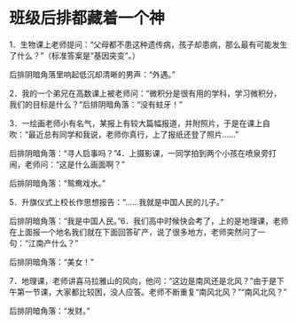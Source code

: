 # 班级后排都藏着一个神

1．生物课上老师提问：“父母都不患这种遗传病，孩子却患病，那么最有可能发生了什么？”（标准答案是“基因突变”。） 

后排阴暗角落里响起低沉却清晰的男声：“外遇。” 

2．我的一个弟兄在高数课上被老师问：“微积分是很有用的学科，学习微积分，我们的目标是什么？”后排阴暗角落：“没有蛀牙！” 

3．一绘画老师小有名气，某报上有较大篇幅报道，并附照片，于是在课上自吹：“最近总有同学和我说，老师你真行，上了报纸还登了照片……” 

后排阴暗角落：“寻人启事吗？”4．上摄影课，一同学拍到两个小孩在喷泉旁打闹，老师问：“这是什么画面啊？” 

后排阴暗角落：“鸳鸯戏水。” 

5．升旗仪式上校长作思想报告：“……我就是中国人民的儿子。” 

后排阴暗角落：“我是中国人民。”6．我们高中时候快会考了，上的是地理课，老师在上面报一个地名我们就在下面回答矿产，说了很多地方，老师突然问了一句：“江南产什么？” 

后排阴暗角落：“美女！” 

7．地理课，老师讲喜马拉雅山的风向，他问：“这边是南风还是北风？”由于是下午第一节课，大家都比较困，没人应答。老师不断重复“南风北风？”“南风北风？” 

后排阴暗角落：“发财。”